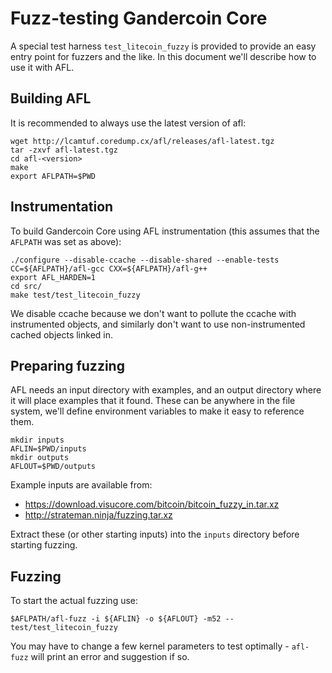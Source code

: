 # Fuzz-testing Gandercoin Core

A special test harness `test_litecoin_fuzzy` is provided to provide an easy
entry point for fuzzers and the like. In this document we'll describe how to
use it with AFL.

## Building AFL

It is recommended to always use the latest version of afl:

```
wget http://lcamtuf.coredump.cx/afl/releases/afl-latest.tgz
tar -zxvf afl-latest.tgz
cd afl-<version>
make
export AFLPATH=$PWD
```

## Instrumentation

To build Gandercoin Core using AFL instrumentation (this assumes that the
`AFLPATH` was set as above):

```
./configure --disable-ccache --disable-shared --enable-tests CC=${AFLPATH}/afl-gcc CXX=${AFLPATH}/afl-g++
export AFL_HARDEN=1
cd src/
make test/test_litecoin_fuzzy
```

We disable ccache because we don't want to pollute the ccache with instrumented
objects, and similarly don't want to use non-instrumented cached objects linked
in.

## Preparing fuzzing

AFL needs an input directory with examples, and an output directory where it
will place examples that it found. These can be anywhere in the file system,
we'll define environment variables to make it easy to reference them.

```
mkdir inputs
AFLIN=$PWD/inputs
mkdir outputs
AFLOUT=$PWD/outputs
```

Example inputs are available from:

- https://download.visucore.com/bitcoin/bitcoin_fuzzy_in.tar.xz
- http://strateman.ninja/fuzzing.tar.xz

Extract these (or other starting inputs) into the `inputs` directory before starting fuzzing.

## Fuzzing

To start the actual fuzzing use:

```
$AFLPATH/afl-fuzz -i ${AFLIN} -o ${AFLOUT} -m52 -- test/test_litecoin_fuzzy
```

You may have to change a few kernel parameters to test optimally - `afl-fuzz`
will print an error and suggestion if so.
